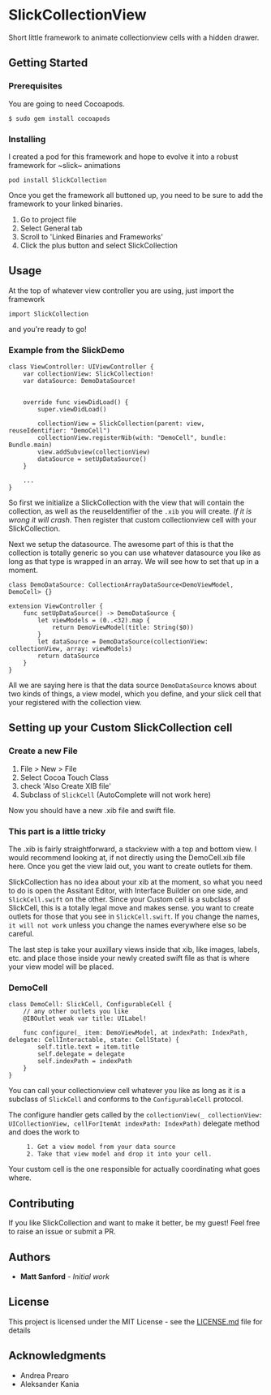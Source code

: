# SlickCollectionView

Short little framework to animate collectionview cells with a hidden drawer. 

## Getting Started

### Prerequisites

You are going to need Cocoapods.

```
$ sudo gem install cocoapods

```

### Installing

I created a pod for this framework and hope to evolve it into a robust framework for ~slick~ animations

```
pod install SlickCollection
```

Once you get the framework all buttoned up, you need to be sure to add the framework to your linked binaries. 

1. Go to project file 
2. Select General tab
3. Scroll to 'Linked Binaries and Frameworks'
4. Click the plus button and select SlickCollection

## Usage

At the top of whatever view controller you are using, just import the framework 
```
import SlickCollection
```
and you're ready to go! 

### Example from the SlickDemo

```
class ViewController: UIViewController {
    var collectionView: SlickCollection!
    var dataSource: DemoDataSource!

    
    override func viewDidLoad() {
        super.viewDidLoad()

        collectionView = SlickCollection(parent: view, reuseIdentifier: "DemoCell")
        collectionView.registerNib(with: "DemoCell", bundle: Bundle.main)
        view.addSubview(collectionView)
        dataSource = setUpDataSource()
    }

	...
}
```
So first we initialize a SlickCollection with the view that will contain the collection, as well as the reuseIdentifier of the `.xib` you will create. *If it is wrong it will crash*. Then register that custom collectionview cell with your SlickCollection.

Next we setup the datasource. The awesome part of this is that the collection is totally generic so you can use whatever datasource you like as long as that type is wrapped in an array. We will see how to set that up in a moment.
```
class DemoDataSource: CollectionArrayDataSource<DemoViewModel, DemoCell> {}

extension ViewController {
    func setUpDataSource() -> DemoDataSource {
        let viewModels = (0..<32).map {
            return DemoViewModel(title: String($0))
        }
        let dataSource = DemoDataSource(collectionView: collectionView, array: viewModels)
        return dataSource
    }
}

```

All we are saying here is that the data source `DemoDataSource` knows about two kinds of things, a view model, which you define, and your slick cell that your registered with the collection view.

## Setting up your Custom SlickCollection cell
### Create a new File
1. File > New > File
2. Select Cocoa Touch Class
3. check 'Also Create XIB file'
4. Subclass of `SlickCell` (AutoComplete will not work here)

Now you should have a new .xib file and swift file.

### This part is a little tricky
The .xib is fairly straightforward, a stackview with a top and bottom view. I would recommend looking at, if not directly using the DemoCell.xib file here. Once you get the view laid out, you want to create outlets for them.

SlickCollection has no idea about your xib at the moment, so what you need to do is open the Assitant Editor, with Interface Builder on one side, and `SlickCell.swift` on the other. Since your Custom cell is a subclass of SlickCell, this is a totally legal move and makes sense. you want to create outlets for those that you see in `SlickCell.swift`. If you change the names, `it will not work` unless you change the names everywhere else so be careful.

The last step is take your auxillary views inside that xib, like images, labels, etc. and place those inside your newly created swift file as that is where your view model will be placed.

### DemoCell
```
class DemoCell: SlickCell, ConfigurableCell {
	// any other outlets you like 
    @IBOutlet weak var title: UILabel!

    func configure(_ item: DemoViewModel, at indexPath: IndexPath, delegate: CellInteractable, state: CellState) {
        self.title.text = item.title
        self.delegate = delegate
        self.indexPath = indexPath
    }
}
```
You can call your collectionview cell whatever you like as long as it is a subclass of `SlickCell` and conforms to the `ConfigurableCell` protocol.



The configure handler gets called by the `collectionView(_ collectionView: UICollectionView,
         cellForItemAt indexPath: IndexPath)` delegate method and does the work to 
         
         1. Get a view model from your data source
         2. Take that view model and drop it into your cell. 
Your custom cell is the one responsible for actually coordinating what goes where.


## Contributing

If you like SlickCollection and want to make it better, be my guest! Feel free to raise an issue or submit a PR.

## Authors

* **Matt Sanford** - *Initial work*


## License

This project is licensed under the MIT License - see the [LICENSE.md](LICENSE.md) file for details

## Acknowledgments

* Andrea Prearo
* Aleksander Kania


